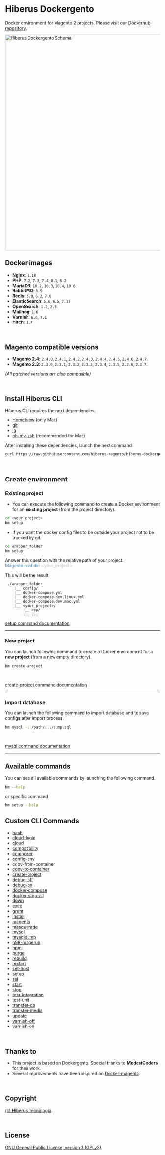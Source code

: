 # Hiberus Dockergento

Docker environment for Magento 2 projects. Please visit our [Dockerhub repository](https://hub.docker.com/u/hiberusmagento).

<img alt="Hiberus Dockergento Schema" src="schema.png" width="700"/>

## Docker images

- **Nginx**: `1.18`
- **PHP**: `7.2`, `7.3`, `7.4`, `8.1`, `8.2`
- **MariaDB**: `10.2`, `10.3`, `10.4`, `10.6`
- **RabbitMQ**: `3.9`
- **Redis**: `5.0`, `6.2`, `7.0`
- **ElasticSearch**: `5.6`, `6.5`, `7.17`
- **OpenSearch**: `1.2`, `2.5`
- **Mailhog**: `1.0`
- **Varnish**: `6.0`, `7.1`
- **Hitch**: `1.7`

<br>

## Magento compatible versions

- **Magento 2.4**: `2.4.0`, `2.4.1`, `2.4.2`, `2.4.3`, `2.4.4`, `2.4.5`, `2.4.6`, `2.4.7`.
- **Magento 2.3**: `2.3.0`, `2.3.1`, `2.3.2`, `2.3.3`, `2.3.4`, `2.3.5`, `2.3.6`, `2.3.7`.

_(All patched versions are also compatible)_

<br>

## Install Hiberus CLI
Hiberus CLI requires the next dependencies.
- [Homebrew](https://docs.brew.sh/Installation) (only Mac)
- [git](https://git-scm.com/downloads)
- [jq](https://stedolan.github.io/jq/download/)
- [oh-my-zsh](https://ohmyz.sh/) (recommended for Mac)

After installing these dependencies, launch the next command

```bash
curl https://raw.githubusercontent.com/hiberus-magento/hiberus-dockergento/main/installer.sh | bash
```

<br>

## Create environment
### Existing project
* You can execute the following command to create a Docker environment for an **existing project** (from the project directory).
```bash
cd <your_project>
hm setup
```
* If you want the docker config files to be outside your project not to be tracked by git.
```bash
cd wrapper_folder
hm setup
``` 
Answer this question with the relative path of your project.
<br>
<span style="color: steelblue;" >Magento root dir:  </span> <span style="color: #c0c0c0" ><your_project></span>

This will be the result
```
 ./wrapper_folder
    |__ config/
    |__ docker-compose.yml
    |__ docker-compose.dev.linux.yml
    |__ docker-compose.dev.mac.yml
    |__ <your_project>/
        |__ app/
        |__ ...
```
[setup command documentation](docs/setup.md)

---
### New project
You can launch following command to create a Docker environment for a **new project** (from a new empty directory).
```bash
hm create-project
```
<br>

[create-project command documentation](docs/create-project.md)


---

### Import database
You can launch the following command to import database and to save configs after import process.
```bash
hm mysql -i /path/.../dump.sql
```
<br>

[mysql command documentation](docs/mysql.md)

---

## Available commands

You can see all available commands by launching the following command.
```bash
hm --help
```
or specific command
```bash
hm setup --help
```

## Custom CLI Commands

- [bash](docs/bash.md)
- [cloud-login](docs/cloud-login.md)
- [cloud](docs/cloud.md)
- [compatibility](docs/compatibility.md)
- [composer](docs/composer.md)
- [config-env](docs/config-env.md)
- [copy-from-container](docs/copy-from-container.md)
- [copy-to-container](docs/copy-to-container.md)
- [create-project](docs/create-project.md)
- [debug-off](docs/debug-off.md)
- [debug-on](docs/debug-on.md)
- [docker-compose](docs/docker-compose.md)
- [docker-stop-all](docs/docker-stop-all.md)
- [down](docs/down.md)
- [exec](docs/exec.md)
- [grunt](docs/grunt.md)
- [install](docs/install.md)
- [magento](docs/magento.md)
- [masquerade](docs/masquerade.md)
- [mysql](docs/mysql.md)
- [mysqldump](docs/mysqldump.md)
- [n98-magerun](docs/n98-magerun.md)
- [npm](docs/npm.md)
- [purge](docs/purge.md)
- [rebuild](docs/rebuild.md)
- [restart](docs/restart.md)
- [set-host](docs/set-host.md)
- [setup](docs/setup.md)
- [ssl](docs/ssl.md)
- [start](docs/start.md)
- [stop](docs/stop.md)
- [test-integration](docs/test-integration.md)
- [test-unit](docs/test-unit.md)
- [transfer-db](docs/transfer-db.md)
- [transfer-media](docs/transfer-media.md)
- [update](docs/update.md)
- [varnish-off](docs/varnish-off.md)
- [varnish-on](docs/varnish-on.md)

<br>

## Thanks to

* This project is based on [Dockergento](https://github.com/ModestCoders/magento2-dockergento). Special thanks to **ModestCoders** for their work.
* Several improvements have been inspired on [Docker-magento](https://github.com/markshust/docker-magento).

<br>

## Copyright

[(c) Hiberus Tecnología](https://hiberus.com).

<br/>

## License

[GNU General Public License, version 3 (GPLv3)](https://opensource.org/licenses/gpl-3.0).
